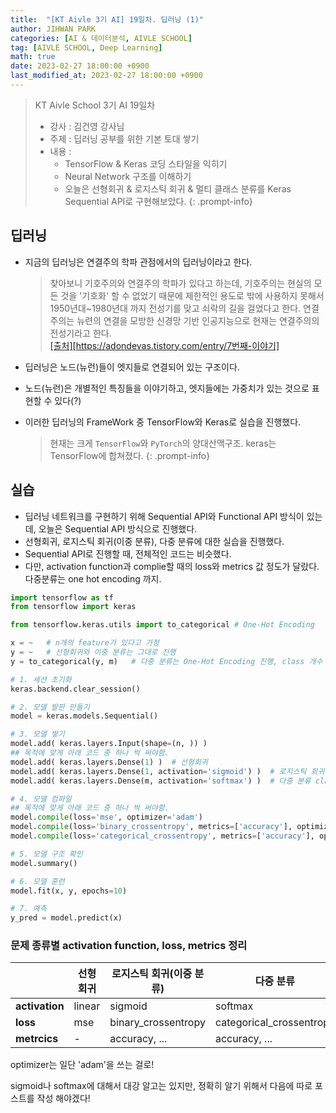 ```yaml
---
title:  "[KT Aivle 3기 AI] 19일차. 딥러닝 (1)"
author: JIHWAN PARK
categories: [AI & 데이터분석, AIVLE SCHOOL]
tag: [AIVLE SCHOOL, Deep Learning]
math: true
date: 2023-02-27 18:00:00 +0900
last_modified_at: 2023-02-27 18:00:00 +0900
---
```

> KT Aivle School 3기 AI 19일차 
> - 강사 : 김건영 강사님
> - 주제 : 딥러닝 공부를 위한 기본 토대 쌓기
> - 내용 :
>   - TensorFlow & Keras 코딩 스타일을 익히기
>   - Neural Network 구조를 이해하기
>   - 오늘은 선형회귀 & 로지스틱 회귀 & 멀티 클래스 분류를 Keras Sequential API로 구현해보았다.
{: .prompt-info}

## 딥러닝
- 지금의 딥러닝은 연결주의 학파 관점에서의 딥러닝이라고 한다.
  > 찾아보니 기호주의와 연결주의 학파가 있다고 하는데, 기호주의는 현실의 모든 것을 '기호화' 할 수 없었기 때문에 제한적인 용도로 밖에 사용하지 못해서 1950년대~1980년대 까지 전성기를 맞고 쇠락의 길을 걸었다고 한다. 연결주의는 뉴련의 연결을 모방한 신경망 기반 인공지능으로 현재는 연결주의의 전성기라고 한다.<br>
  <a href='https://adondevas.tistory.com/entry/7%EB%B2%88%EC%A7%B8-%EC%9D%B4%EC%95%BC%EA%B8%B0' target='_blank'>[출처][https://adondevas.tistory.com/entry/7번째-이야기]</a>

- 딥러닝은 노드(뉴런)들이 엣지들로 연결되어 있는 구조이다.
- 노드(뉴런)은 개별적인 특징들을 이야기하고, 엣지들에는 가중치가 있는 것으로 표현할 수 있다(?)
- 이러한 딥러닝의 FrameWork 중 TensorFlow와 Keras로 실습을 진행했다.
  > 현재는 크게 `TensorFlow`와 `PyTorch`의 양대산맥구조. keras는 TensorFlow에 합쳐졌다.
  {: .prompt-info}

## 실습
- 딥러닝 네트워크를 구현하기 위해 Sequential API와 Functional API 방식이 있는데, 오늘은 Sequential API 방식으로 진행했다.
- 선형회귀, 로지스틱 회귀(이중 분류), 다중 분류에 대한 실습을 진행했다. 
- Sequential API로 진행할 때, 전체적인 코드는 비슷했다.
- 다만, activation function과 complie할 때의 loss와 metrics 값 정도가 달랐다. 다중분류는 one hot encoding 까지.

```python
import tensorflow as tf
from tensorflow import keras

from tensorflow.keras.utils import to_categorical # One-Hot Encoding

x = ~   # n개의 feature가 있다고 가정
y = ~   # 선형회귀와 이중 분류는 그대로 진행
y = to_categorical(y, m)   # 다중 분류는 One-Hot Encoding 진행, class 개수 m개

# 1. 세션 초기화
keras.backend.clear_session()

# 2. 모델 발판 만들기
model = keras.models.Sequential()

# 3. 모델 쌓기
model.add( keras.layers.Input(shape=(n, )) )
## 목적에 맞게 아래 코드 중 하나 씩 써야함.
model.add( keras.layers.Dense(1) )  # 선형회귀
model.add( keras.layers.Dense(1, activation='sigmoid') )  # 로지스틱 회귀(이중 분류)
model.add( keras.layers.Dense(m, activation='softmax') )  # 다중 분류 class가 m개

# 4. 모델 컴파일
## 목적에 맞게 아래 코드 중 하나 씩 써야함.
model.compile(loss='mse', optimizer='adam')
model.compile(loss='binary_crossentropy', metrics=['accuracy'], optimizer='adam')   # 로지스틱 회귀(이중분류)
model.compile(loss='categorical_crossentropy', metrics=['accuracy'], optimizer='adam')   # 다중 분류

# 5. 모델 구조 확인
model.summary()

# 6. 모델 훈련
model.fit(x, y, epochs=10)

# 7. 예측
y_pred = model.predict(x)
```

### **문제 종류별 activation function, loss, metrics 정리**

||선형 회귀|로지스틱 회귀(이중 분류)|다중 분류|
|---|---|---|---|
|**activation**|linear|sigmoid|softmax|
|**loss**|mse|binary_crossentropy|categorical_crossentropy|
|**metrcics**|-|accuracy, ...|accuracy, ...|

optimizer는 일단 'adam'을 쓰는 걸로!


sigmoid나 softmax에 대해서 대강 알고는 있지만, 정확히 알기 위해서 다음에 따로 포스트를 작성 해야겠다!